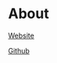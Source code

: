 # About
[Website](https://bhishanpdl3.github.io/)

[Github](https://github.com/bhishanpdl3/bhishanpdl3.github.io)

